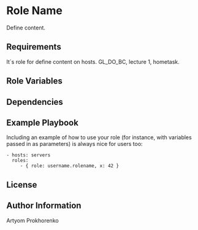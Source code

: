 Role Name
=========

Define content.

Requirements
------------

It`s role for define content on hosts.
GL_DO_BC, lecture 1, hometask.

Role Variables
--------------



Dependencies
------------



Example Playbook
----------------

Including an example of how to use your role (for instance, with variables passed in as parameters) is always nice for users too:

    - hosts: servers
      roles:
         - { role: username.rolename, x: 42 }

License
-------



Author Information
------------------

Artyom Prokhorenko
